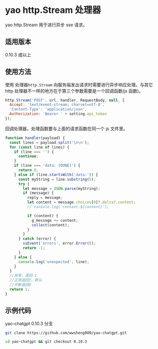 # yao http.Stream 处理器

yao http.Stream 用于进行异步 sse 请求。

## 适用版本

0.10.3 或以上

## 使用方法

使用 处理器`http.Stream` 向服务端发出请求时需要进行异步响应处理。与其它 http 处理器不一样的地方在于第三个参数需要是一个回调函数(js 函数)。

```js
http.Stream('POST', url, handler, RequestBody, null, {
  Accept: 'text/event-stream; charset=utf-8',
  'Content-Type': 'application/json',
  Authorization: `Bearer ` + setting.api_token
});
```

回调处理器，处理函数要与上面的请求函数在同一个 js 文件里。

```js
function handler(payload) {
  const lines = payload.split('\n\n');
  for (const line of lines) {
    if (line === '') {
      continue;
    }
    if (line === 'data: [DONE]') {
      return 0;
    } else if (line.startsWith('data:')) {
      const myString = line.substring(5);
      try {
        let message = JSON.parse(myString);
        if (message) {
          reply = message;
          let content = message.choices[0]?.delta?.content;
          // console.log(`content:${content}`);

          if (content) {
            g_message += content;
            collect(content);
          }
        }
      } catch (error) {
        ssEvent('errors', error.Error());
        return -1;
      }
    } else {
      console.log('unexpected', line);
    }
  }
  //异常，返回-1
  //正常返回1，默认
  //中断返回0
  return 1;
}
```

## 示例代码

yao-chatgpt 0.10.3 分支

```sh
git clone https://github.com/wwsheng009/yao-chatgpt.git

cd yao-chatgpt && git checkout 0.10.3
```
